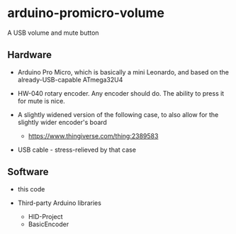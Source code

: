 # arduino-promicro-volume

A USB volume and mute button

## Hardware

* Arduino Pro Micro, which is basically a mini Leonardo, and based on the already-USB-capable ATmega32U4

* HW-040 rotary encoder. Any encoder should do. The ability to press it for mute is nice.

* A slightly widened version of the following case, to also allow for the slightly wider encoder's board 
  * https://www.thingiverse.com/thing:2389583

* USB cable - stress-relieved by that case

## Software

* this code

* Third-party Arduino libraries 
  * HID-Project
  * BasicEncoder


